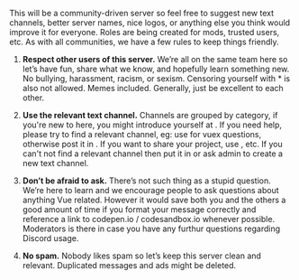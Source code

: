 This will be a community-driven server so feel free to suggest new text channels, better server names, nice logos, or anything else you think would improve it for everyone. Roles are being created for mods, trusted users, etc. As with all communities, we have a few rules to keep things friendly.

1. **Respect other users of this server.** We’re all on the same team here so let’s have fun, share what we know, and hopefully learn something new. No bullying, harassment, racism, or sexism. Censoring yourself with \* is also not allowed. Memes included. Generally, just be excellent to each other.

2. **Use the relevant text channel.** Channels are grouped by category, if you're new to here, you might introduce yourself at <channel name="introductions" />. If you need help, please try to find a relevant channel, eg: use <channel name="vuex" /> for vuex questions, otherwise post it in <channel name="need-help" />. If you want to share your project, use <channel name="i-made-this" />, etc. If you can't not find a relevant channel then put it in <channel name="general" /> or ask admin to create a new text channel.

3. **Don’t be afraid to ask.** There’s not such thing as a stupid question. We’re here to learn and we encourage people to ask questions about anything Vue related. However it would save both you and the others a good amount of time if you format your message correctly and reference a link to codepen.io / codesandbox.io whenever possible. Moderators is there in case you have any furthur questions regarding Discord usage.

4. **No spam.** Nobody likes spam so let’s keep this server clean and relevant. Duplicated messages and ads might be deleted.

<script>
import Channel from '../components/Channel.vue'

export default {
  components: {
    Channel
  }
}
</script>
